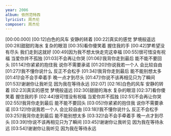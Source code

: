 ```yaml
---
year: 2006
album: 依然范特西
lyricist: 周杰伦
composer: 周杰伦
---
```

[00:00.000]
[00:12]白色的风车 安静的转着
[00:22]真实的感觉 梦境般遥远
[00:28]甜甜的海水 复杂的眼泪
[00:35]看你傻笑着 握住我的手
[00:42]梦希望没有尽头 我们走到这就好
[00:49]因为我不想太快走完这幸福
[00:55]很可惜没有祝福 当爱你并不孤独
[01:03]不会再让你哭
[01:06]!我背你走到最后 能不能不要回头
[01:14]!你紧紧的抱住我 说你不需要承诺
[01:20]!你说我若一个人 会比较自由
[01:27]!我不懂你说什么 反正不会松手
[01:34]!我背你走到最后 能不能别想太多
[01:41]!会不会手牵着手 晚一点才到尽头
[01:47]!你说不该再相见只为了瞬间
[01:53]!谢谢你让我听见 因为我在等待永远
[02:07]
[02:16]白色的风车 安静的转着
[02:23]真实的感觉 梦境般遥远
[02:30]甜甜的海水 复杂的眼泪
[02:37]看你傻笑着 握住我的手
[02:44]很可惜没有祝福 当爱你并不孤独
[02:51]不会再让你哭
[02:55]!我背你走到最后 能不能不要回头
[03:05]!你紧紧的抱住我 说你不需要承诺
[03:12]!你说我若一个人 会比较自由
[03:18]!我不懂你说什么 反正不会松手
[03:25]!我背你走到最后 能不能别想太多
[03:32]!会不会手牵着手 晚一点才到尽头
[03:39]!你说不该再相见只为了瞬间
[03:45]!谢谢你让我听见 因为我在等待永远
[03:54]!谢谢你让我听见 因为我在等待永远